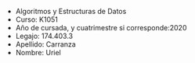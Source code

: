 * Algoritmos y Estructuras de Datos
* Curso: K1051
* Año de cursada, y cuatrimestre si corresponde:2020
* Legajo: 174.403.3
* Apellido: Carranza
* Nombre: Uriel
